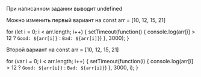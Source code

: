 При написанном задании выводит undefined

Можно изменить первый вариант на
const arr = [10, 12, 15, 21]

for (let i = 0; i < arr.length; i++) {
    setTimeout(function() {
        console.log(arr[i] > 12 ? `Good: ${arr[i]}` : `Bad: ${arr[i]}`)
    }, 3000);
}



Второй вариант на
const arr = [10, 12, 15, 21]

for (var i = 0; i < arr.length; i++) {
    setTimeout(function(i) {
        console.log(arr[i] > 12 ? `Good: ${arr[i]}` : `Bad: ${arr[i]}`)
    }, 3000, i);
}